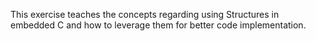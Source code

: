 This exercise teaches the concepts regarding using Structures in embedded C and how to leverage them for better code implementation.
